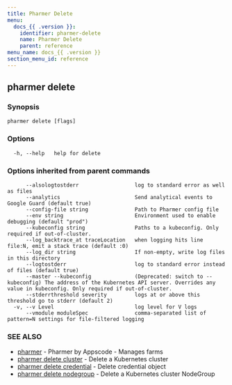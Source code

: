 ```yaml
---
title: Pharmer Delete
menu:
  docs_{{ .version }}:
    identifier: pharmer-delete
    name: Pharmer Delete
    parent: reference
menu_name: docs_{{ .version }}
section_menu_id: reference
---
```

## pharmer delete



### Synopsis



```
pharmer delete [flags]
```

### Options

```
  -h, --help   help for delete
```

### Options inherited from parent commands

```
      --alsologtostderr                  log to standard error as well as files
      --analytics                        Send analytical events to Google Guard (default true)
      --config-file string               Path to Pharmer config file
      --env string                       Environment used to enable debugging (default "prod")
      --kubeconfig string                Paths to a kubeconfig. Only required if out-of-cluster.
      --log_backtrace_at traceLocation   when logging hits line file:N, emit a stack trace (default :0)
      --log_dir string                   If non-empty, write log files in this directory
      --logtostderr                      log to standard error instead of files (default true)
      --master --kubeconfig              (Deprecated: switch to --kubeconfig) The address of the Kubernetes API server. Overrides any value in kubeconfig. Only required if out-of-cluster.
      --stderrthreshold severity         logs at or above this threshold go to stderr (default 2)
  -v, --v Level                          log level for V logs
      --vmodule moduleSpec               comma-separated list of pattern=N settings for file-filtered logging
```

### SEE ALSO

* [pharmer](/docs/reference/pharmer.md)	 - Pharmer by Appscode - Manages farms
* [pharmer delete cluster](/docs/reference/pharmer_delete_cluster.md)	 - Delete a Kubernetes cluster
* [pharmer delete credential](/docs/reference/pharmer_delete_credential.md)	 - Delete  credential object
* [pharmer delete nodegroup](/docs/reference/pharmer_delete_nodegroup.md)	 - Delete a Kubernetes cluster NodeGroup

